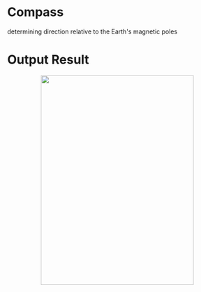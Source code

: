 # Compass

determining direction relative to the Earth's magnetic poles
# Output Result
<p align="center">
 <img src="https://user-images.githubusercontent.com/112925756/188683161-384f38dc-4291-4a83-aa59-16c674c035fb.gif" width="350" height="480" />


